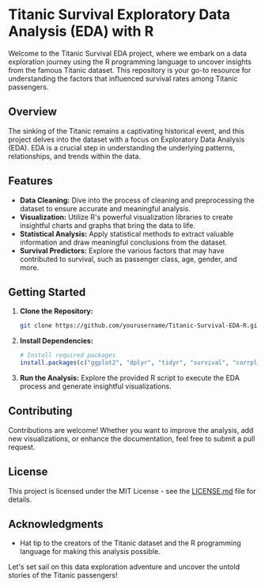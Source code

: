 # Titanic Survival Exploratory Data Analysis (EDA) with R

Welcome to the Titanic Survival EDA project, where we embark on a data exploration journey using the R programming language to uncover insights from the famous Titanic dataset. This repository is your go-to resource for understanding the factors that influenced survival rates among Titanic passengers.

## Overview
The sinking of the Titanic remains a captivating historical event, and this project delves into the dataset with a focus on Exploratory Data Analysis (EDA). EDA is a crucial step in understanding the underlying patterns, relationships, and trends within the data.

## Features
- **Data Cleaning:** Dive into the process of cleaning and preprocessing the dataset to ensure accurate and meaningful analysis.
- **Visualization:** Utilize R's powerful visualization libraries to create insightful charts and graphs that bring the data to life.
- **Statistical Analysis:** Apply statistical methods to extract valuable information and draw meaningful conclusions from the dataset.
- **Survival Predictors:** Explore the various factors that may have contributed to survival, such as passenger class, age, gender, and more.

## Getting Started
1. **Clone the Repository:**
   ```bash
   git clone https://github.com/yourusername/Titanic-Survival-EDA-R.git
   ```

2. **Install Dependencies:**
   ```R
   # Install required packages
   install.packages(c("ggplot2", "dplyr", "tidyr", "survival", "corrplot"))
   ```

3. **Run the Analysis:**
   Explore the provided R script to execute the EDA process and generate insightful visualizations.

## Contributing
Contributions are welcome! Whether you want to improve the analysis, add new visualizations, or enhance the documentation, feel free to submit a pull request.

## License
This project is licensed under the MIT License - see the [LICENSE.md](LICENSE.md) file for details.

## Acknowledgments
- Hat tip to the creators of the Titanic dataset and the R programming language for making this analysis possible.

Let's set sail on this data exploration adventure and uncover the untold stories of the Titanic passengers!
